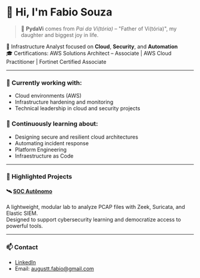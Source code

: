 # 👋 Hi, I'm Fabio Souza

> 📛 **PydaVi** comes from *Pai da Vi(tória)* – "Father of Vi(tória)", my daughter and biggest joy in life.

🔧 Infrastructure Analyst focused on **Cloud**, **Security**, and **Automation**  
🎓 Certifications: AWS Solutions Architect – Associate | AWS Cloud Practitioner | Fortinet Certified Associate  

---

### 🔭 Currently working with:
- Cloud environments (AWS)
- Infrastructure hardening and monitoring
- Technical leadership in cloud and security projects

### 🌱 Continuously learning about:
- Designing secure and resilient cloud architectures
- Automating incident response
- Platform Engineering
- Infraestructure as Code

---

### 📌 Highlighted Projects

#### 🛰 [SOC Autônomo](https://github.com/PydaVi/soc-autonomo)  
A lightweight, modular lab to analyze PCAP files with Zeek, Suricata, and Elastic SIEM.  
Designed to support cybersecurity learning and democratize access to powerful tools.

---

### 📫 Contact

- [LinkedIn](https://www.linkedin.com/in/fabio-souza-2464a81a9)  
- Email: augustt.fabio@gmail.com  

